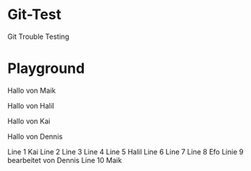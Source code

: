 # Git-Test
Git Trouble Testing


# Playground
Hallo von Maik

Hallo von Halil

Hallo von Kai

Hallo von Dennis


Line 1 Kai
Line 2
Line 3
Line 4
Line 5 Halil
Line 6
Line 7
Line 8 Efo
Linie 9 bearbeitet von Dennis
Line 10 Maik